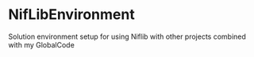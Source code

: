 # NifLibEnvironment
Solution environment setup for using Niflib with other projects combined with my GlobalCode

